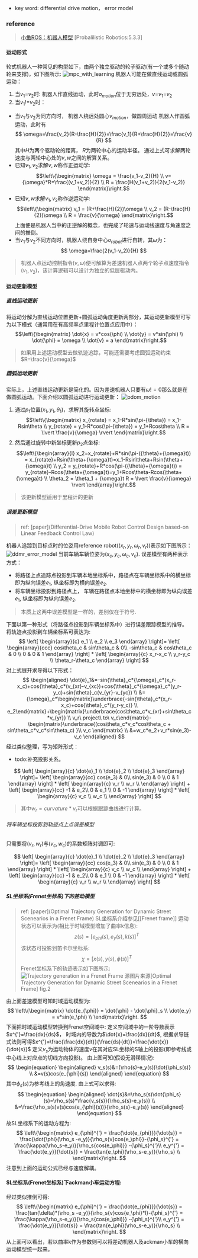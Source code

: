 - key word: differential drive motion， error model
### reference
> [小鱼ROS：机器人模型](https://fishros.com/d2lros2/#/humble/chapt6/get_started/7.%E6%9C%BA%E5%99%A8%E4%BA%BA%E8%BF%90%E5%8A%A8%E5%AD%A6%E4%BB%8B%E7%BB%8D)
> [Probalilistic Robotics:5.3.3]

#### 运动形式
轮式机器人一种常见的构型如下，由两个独立驱动的轮子驱动(有一个或多个随动轮来支撑)，如下图所示:
![mpc_with_learning](./../Resourse/dwsr.png)
机器人可能在做直线运动或圆弧运动：
1.  当$v_1$=$v_2$时:
	 机器人作直线运动，此时$o_{motion}$位于无穷远处，$v$=$v_1$=$v_2$ 
2.  当$v_1$!=$v_2$时：
- 当$v_1$与$v_2$为同方向时， 机器人绕远处圆心$v_{motion}$，做圆周运动
	 机器人作圆弧运动，此时有
$$
	\omega=\frac{v_2}{R-\frac{H}{2}}=\frac{v_1}{R+\frac{H}{2}}=\frac{v}{R}
$$
其中$H$为两个驱动轮的距离， $R$为两轮中心的运动半径。
通过上式可求解两轮速度与两轮中心处的$v, w$之间的解算关系。
- 已知$v_1,v_2$求解$v,w$称作正运动学:
$$\left\{\begin{matrix}
 \omega = \frac{v_1-v_2}{H}
\\ v={\omega}*R=\frac{(v_1+v_2)}{2}
\\ R = \frac{H(v_1+v_2)}{2(v_1-v_2)}
\end{matrix}\right.$$
- 已知$v,w$求解$v_1,v_2$称作逆运动学:
$$\left\{\begin{matrix}
 v_1 = (R+\frac{H}{2})\omega \\
 v_2 = (R-\frac{H}{2})\omega \\
 R = \frac{v}{\omega}
\end{matrix}\right.$$
上面便是机器人当中的正逆解的概念，也完成了轮速与运动线速度与角速度之间的推倒。
- 当$v_1$与$v_2$不同方向时，机器人绕自身中心$o_{robot}$进行自转，其$\omega$为：
$$
\omega=\frac{2(v_1-v_2)}{H}
$$
> 机器人点运动控制指令$(v, \omega)$便可解算为差速机器人点两个轮子点速度指令$(v_1, v_2)$，该计算逻辑可以设计为独立的低层驱动内。
#### 运动更新模型
#####  直线运动更新
将运动分解为直线运动位置更新+圆弧运动角度更新两部分，其运动更新模型可写为以下模式（通常用在有高频率点里程计位置点应用中）：
$$\left\{\begin{matrix}
 \dot{x} = v*cos(\phi)
\\ \dot{y} = v*sin(\phi)
\\ \dot{\phi} = \omega
\\ \dot{v} = a
\end{matrix}\right.$$
> 如果用上述运动模型去做轨迹追踪，可能还需要考虑圆弧运动约束$R=\frac{v}{\omega}$

##### 圆弧运动更新
实际上，上述直线运动更新是简化的。因为差速机器人只要有$\omega!=0$那么就是在做圆弧运动。下面介绍以圆弧运动进行运动更新：
![odom_motion](./../Resourse/differential_odom.png)
1. 通过$p_1$位置$(x_1, y_1, {\theta}_1)$，求解其旋转点坐标:
$$\left\{\begin{matrix}
 x_{rotate} = x_1-R*sin(\pi-{\theta}) = x_1-Rsin\theta \\
 y_{rotate} = y_1-R*cos(\pi-{\theta}) = y_1+Rcos\theta \\
 R = \lvert \frac{v}{\omega} \rvert
\end{matrix}\right.$$
2. 然后通过旋转中新坐标更新$p_2$点坐标:
$$\left\{\begin{array}{l}
 x_2=x_{rotate}+R*sin(\pi-({\theta}+{\omega}t)) = x_{rotate}+Rsin(\theta+{\omega}t)=x_1-Rsin\theta+Rsin(\theta+{\omega}t) \\
 y_2 = y_{rotate}+R*cos(\pi-({\theta}+{\omega}t)) = y_{rotate}-Rcos(\theta+{\omega}t)=y_1+Rcos\theta-Rcos(\theta+{\omega}t) \\
 \theta_2 = \theta_1 + {\omega}t
 R = \lvert \frac{v}{\omega} \rvert
\end{array}\right.$$
> 该更新模型适用于里程计的更新
##### 误差更新模型
>  ref: [paper](Differential-Drive Mobile Robot Control Design based-on Linear Feedback Control Law)

机器人追踪到目标点时的位姿用reference robot($(x_r, y_r, {\omega}_r,v_r)$)表示如下图所示：
![ddmr_error_model](./../Resourse/ddmr_error_model.png)
当前车辆车辆位姿为$(x_c, y_c, {\omega}_c,v_c)$.
误差模型有两种表示方式：
- 将路径上点追踪点投影到车辆本地坐标系中，路径点在车辆坐标系中的横坐标即为纵向误差$e_1$, 纵坐标即为横向误差$e_2$.
- 将车辆坐标投影到路径点上， 车辆在路径点本地坐标中的横坐标即为纵向误差$e_1$, 纵坐标即为纵向误差$e_2$.
> 本质上这两中误差模型是一样的，差别仅在于符号.

下面以第一种形式（将路径点投影到车辆坐标系中）进行误差跟踪模型的推导。
将轨迹点投影到车辆坐标系可表达为:
$$
\left[ \begin{array}{c}
e_1 \\
e_2  \\
e_3
  \end{array} \right]=
\left[ \begin{array}{ccc}
cos\theta_c & sin\theta_c & 0\\
-sin\theta_c & cos\theta_c & 0 \\
0 & 0 & 1 
  \end{array} \right] *
\left[ \begin{array}{c}
x_r-x_c \\
y_r-y_c  \\
\theta_r-\theta_c  
\end{array} \right] 
$$
对上式展开求导得以下形式：
$$
\begin{aligned}
\dot{e}_1&=-sin{\theta}_c*{\omega}_c*(x_r-x_c)+cos{\theta}_c*(v_{xr}-v_{xc})+cos{\theta}_c*{\omega}_c*(y_r-y_c)+sin{\theta}_c(v_{yr}-v_{yc}) \\
&={\omega}_c*\begin{matrix}\underbrace{-sin{\theta}_c*(x_r-x_c)+cos{\theta}_c*(y_r-y_c)} \\ e_2\end{matrix}+\begin{matrix}\underbrace{cos\theta_c*v_{xr}+sin\theta_c*v_{yr}} \\ v_r\ project\ to\ v_c\end{matrix}-\begin{matrix}\underbrace{(cos\theta_c*v_c*cos\theta_c + sin\theta_c*v_c*sin\theta_c) }\\ v_c \end{matrix} \\
&=w_c*e_2+v_r*sin(e_3)-v_c
\end{aligned}
$$
经过类似整理，写为矩阵形式：
- todo:补充投影关系。

$$
\left[ \begin{array}{c}
\dot{e}_1 \\
\dot{e}_2  \\
\dot{e}_3
  \end{array} \right]=
\left[ \begin{array}{cc}
cos(e_3) & 0\\
sin(e_3) & 0 \\
0  & 1 
  \end{array} \right] *
\left[ \begin{array}{c}
v_r \\
w_r  \\
\end{array} \right] 
+
\left[ \begin{array}{cc}
-1 & e_2\\
0 & e_1 \\
0  & -1 
  \end{array} \right] *
\left[ \begin{array}{c}
v_c \\
w_c  \\
\end{array} \right] 
$$
> 其中$w_r=curvature*v_r$可以根据跟踪曲线进行计算。
###### 将车辆坐标投影到轨迹点上点误差模型
只需要将$(v_r,w_r)$与$(v_c,w_c)$的系数矩阵对调即可:

$$
\left[ \begin{array}{c}
\dot{e}_1 \\
\dot{e}_2  \\
\dot{e}_3
  \end{array} \right]=
\left[ \begin{array}{cc}
cos(e_3) & 0\\
sin(e_3) & 0 \\
0  & 1 
  \end{array} \right] *
\left[ \begin{array}{c}
v_c \\
w_c  \\
\end{array} \right] 
+
\left[ \begin{array}{cc}
-1 & e_2\\
0 & e_1 \\
0  & -1 
  \end{array} \right] *
\left[ \begin{array}{c}
v_r \\
w_r  \\
\end{array} \right] 
$$
##### SL坐标系(Frenet坐标系)下的差动模型
>  ref: [paper](Optimal Trajectory Generation for Dynamic Street Scenearios in a Frenet Frame)
SL坐标系介绍参见[[Frenet frame]]
运动状态可以表示为(相比于时域模型增加了曲率k信息):
$$
z(s) = {[e_{phi}(s), e_y(s), k(s)]}^T
$$
该状态可投影到笛卡尔坐标系:
$$
\chi=[x(s),y(s),\phi(s)]^T
$$
Frenet坐标系下的轨迹表示如下图所示:
![Trajectory generation in a Frenet Frame](./../Resourse/trajectory_in_frenet.jpeg)
> 源图片来源[Optimal Trajectory Generation for Dynamic Street Scenearios in a Frenet Frame] fig.2

由上面差速模型可知时域运动模型为:
$$
\left\{\begin{matrix}
\dot{e_{\phi}} = \dot{\phi} - \dot{\phi}_s \\
\dot{e_y} = v*sin(e_\phi) \\
\end{matrix}\right.
$$
下面把时域运动模型转换到Frenet空间域中:
定义空间域中的一阶导数表示$x^{'}=\frac{dx}{ds}$， 时域内的导数为$\dot{x}=\frac{dx}{dt}$, 根据求导链式法则可得$x^{'}=\frac{\frac{dx}{dt}}{\frac{ds}{dt}}=\frac{\dot{x}}{\dot{s}}$
定义$v_s$为运动物体的速度$v$在其对应SL坐标的S轴上的投影(即参考线或中心线上对应点的切线方向投影)。
由上图可知(假设无滑移情况):
$$
\begin{equation}
\begin{aligned}
v_s(s)&=(\rho(s)-e_y(s))\dot{\phi_s(s)} \\
	 &=v(s)cos(e_{\phi}(s))
\end{aligned}
\end{equation}
$$
其中$\phi_s(s)$为参考线上的角速度.
由上式可以求得:
$$
\begin{equation}
\begin{aligned}
\dot{s}&=\rho_s(s)\dot{\phi_s}(s)=\rho_s(s)*\frac{v_s(s)}{\rho_s(s)-e_y(s)} \\
&=\frac{\rho_s(s)v(s)cos(e_{\phi}(s))}{\rho_s(s)-e_y(s)}
\end{aligned}
\end{equation}
$$
故SL坐标系下的运动方程为:
$$
\left\{\begin{matrix}
e_{\phi}^{'} = \frac{\dot{e_{phi}}}{\dot{s}} = \frac{\dot{\phi}(\rho_s -e_y)}{\rho_s{v}cos{e_\phi}}-{\phi_s}^{'} = \frac{\kappa(\rho_s-e_y)}{\rho_s{cos(e_\phi)}} -{\phi_s}^{'}\\
e_y^{'} = \frac{\dot{e_y}}{\dot{s}} = \frac{tan{e_\phi}(\rho_s-e_y)}{\rho_s} \\
\end{matrix}\right.
$$
注意到上面的运动公式已经与速度解耦。
#### SL坐标系(Frenet坐标系)下ackman小车运动方程:
经过类似推倒可得:
$$
\left\{\begin{matrix}
e_{\phi}^{'} = \frac{\dot{e_{phi}}}{\dot{s}} = \frac{tan(\delta)*(\rho_s -e_y)}{\rho_s{v}cos{e_\phi}*l}-{\phi_s}^{'} = \frac{\kappa(\rho_s-e_y)}{\rho_s{cos(e_\phi)}} -{\phi_s}^{'}\\
e_y^{'} = \frac{\dot{e_y}}{\dot{s}} = \frac{tan{e_\phi}(\rho_s-e_y)}{\rho_s} \\
\end{matrix}\right.
$$
从上面可以看出，若以曲率k作为参数则可以将差动机器人及ackman小车的横向运动模型统一起来。




